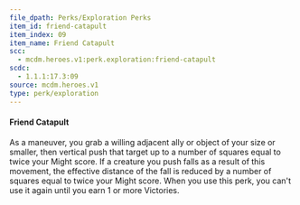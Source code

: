 ```yaml
---
file_dpath: Perks/Exploration Perks
item_id: friend-catapult
item_index: 09
item_name: Friend Catapult
scc:
  - mcdm.heroes.v1:perk.exploration:friend-catapult
scdc:
  - 1.1.1:17.3:09
source: mcdm.heroes.v1
type: perk/exploration
---
```


#### Friend Catapult

As a maneuver, you grab a willing adjacent ally or object of your size or smaller, then vertical push that target up to a number of squares equal to twice your Might score. If a creature you push falls as a result of this movement, the effective distance of the fall is reduced by a number of squares equal to twice your Might score. When you use this perk, you can't use it again until you earn 1 or more Victories.
